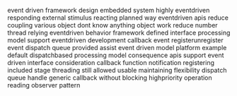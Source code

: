 event driven framework design embedded system highly eventdriven responding external stimulus reacting planned way eventdriven apis reduce coupling various object dont know anything object work reduce number thread relying eventdriven behavior framework defined interface processing model support eventdriven development callback event registerunregister event dispatch queue provided assist event driven model platform example default dispatchbased processing model consequence apis support event driven interface consideration callback function notification registering included stage threading still allowed usable maintaining flexibility dispatch queue handle generic callback without blocking highpriority operation reading observer pattern